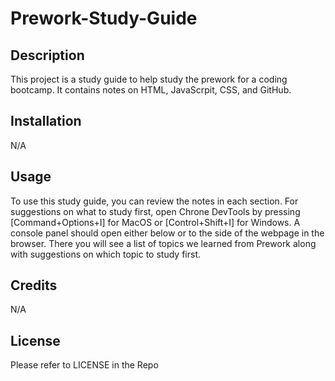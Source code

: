 # Prework-Study-Guide

## Description

This project is a study guide to help study the prework for a coding bootcamp. It contains notes on HTML, JavaScrpit, CSS, and GitHub. 

## Installation

N/A

## Usage

To use this study guide, you can review the notes in each section. For suggestions on what to study first, open Chrone DevTools by pressing [Command+Options+I] for MacOS or [Control+Shift+I] for Windows. A console panel should open either below or to the side of the webpage in the browser. There you will see a list of topics we learned from Prework along with suggestions on which topic to study first.

## Credits

N/A

## License

Please refer to LICENSE in the Repo